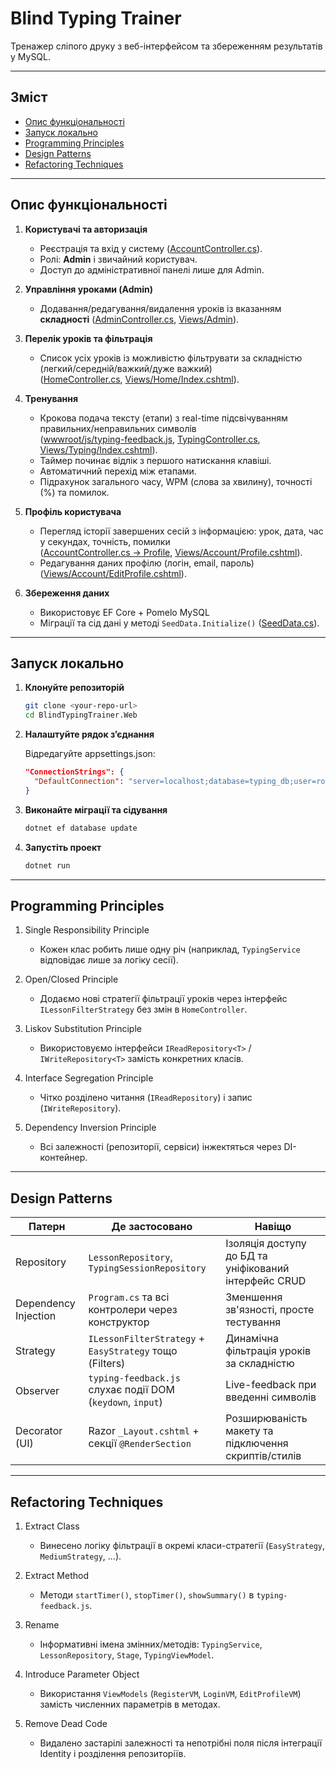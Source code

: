 # Blind Typing Trainer

Тренажер сліпого друку з веб-інтерфейсом та збереженням результатів у MySQL.

---

## Зміст

- [Опис функціональності](#опис-функціональності)  
- [Запуск локально](#запуск-локально)  
- [Programming Principles](#programming-principles)  
- [Design Patterns](#design-patterns)  
- [Refactoring Techniques](#refactoring-techniques)  

---

## Опис функціональності

1. **Користувачі та авторизація**  
   - Реєстрація та вхід у систему ([AccountController.cs](lab-6/BlindTypingTrainer.Web/BlindTypingTrainer.Web/Controllers/AccountController.cs)).  
   - Ролі: **Admin** і звичайний користувач.  
   - Доступ до адміністративної панелі лише для Admin.  

2. **Управління уроками (Admin)**  
   - Додавання/редагування/видалення уроків із вказанням **складності** ([AdminController.cs](lab-6/BlindTypingTrainer.Web/BlindTypingTrainer.Web/Controllers/AdminController.cs), [Views/Admin](lab-6/BlindTypingTrainer.Web/BlindTypingTrainer.Web/Views/Admin)).  

3. **Перелік уроків та фільтрація**  
   - Список усіх уроків із можливістю фільтрувати за складністю (легкий/середній/важкий/дуже важкий)  
     ([HomeController.cs](lab-6/BlindTypingTrainer.Web/BlindTypingTrainer.Web/Controllers/HomeController.cs), [Views/Home/Index.cshtml](lab-6/BlindTypingTrainer.Web/BlindTypingTrainer.Web/Views/Home/Index.cshtml)).  

4. **Тренування**  
   - Крокова подача тексту (етапи) з real-time підсвічуванням правильних/неправильних символів  
     ([wwwroot/js/typing-feedback.js](lab-6/BlindTypingTrainer.Web/BlindTypingTrainer.Web/wwwroot/js/typing-feedback.js), [TypingController.cs](lab-6/BlindTypingTrainer.Web/BlindTypingTrainer.Web/Controllers/TypingController.cs), [Views/Typing/Index.cshtml](lab-6/BlindTypingTrainer.Web/BlindTypingTrainer.Web/Views/Typing/Index.cshtml)).  
   - Таймер починає відлік з першого натискання клавіші.  
   - Автоматичний перехід між етапами.  
   - Підрахунок загального часу, WPM (слова за хвилину), точності (%) та помилок.  

5. **Профіль користувача**  
   - Перегляд історії завершених сесій з інформацією: урок, дата, час у секундах, точність, помилки  
     ([AccountController.cs → Profile](lab-6/BlindTypingTrainer.Web/BlindTypingTrainer.Web/Controllers/AccountController.cs), [Views/Account/Profile.cshtml](lab-6/BlindTypingTrainer.Web/BlindTypingTrainer.Web/Views/Account/Profile.cshtml)).  
   - Редагування даних профілю (логін, email, пароль) ([Views/Account/EditProfile.cshtml](lab-6/BlindTypingTrainer.Web/BlindTypingTrainer.Web/Views/Account/EditProfile.cshtml)).  

6. **Збереження даних**  
   - Використовує EF Core + Pomelo MySQL  
   - Міграції та сід дані у методі `SeedData.Initialize()` ([SeedData.cs](lab-6/BlindTypingTrainer.Web/BlindTypingTrainer.Web/Data/SeedData.cs)).  

---

## Запуск локально

1. **Клонуйте репозиторій**  
   ```bash
   git clone <your-repo-url>
   cd BlindTypingTrainer.Web
2. **Налаштуйте рядок з’єднання**

   Відредагуйте appsettings.json:
   ```json
   "ConnectionStrings": {
     "DefaultConnection": "server=localhost;database=typing_db;user=root;password=yourpassword;"
   }
4. **Виконайте міграції та сідування**
   ```bash
   dotnet ef database update
5. **Запустіть проект**
   ```bash
   dotnet run

---

## Programming Principles

1. Single Responsibility Principle
   - Кожен клас робить лише одну річ (наприклад, `TypingService` відповідає лише за логіку сесії).

2. Open/Closed Principle
   - Додаємо нові стратегії фільтрації уроків через інтерфейс `ILessonFilterStrategy` без змін в `HomeController`.

3. Liskov Substitution Principle
   - Використовуємо інтерфейси `IReadRepository<T>` / `IWriteRepository<T>` замість конкретних класів.

4. Interface Segregation Principle
   - Чітко розділено читання (`IReadRepository`) і запис (`IWriteRepository`).

5. Dependency Inversion Principle
   - Всі залежності (репозиторії, сервіси) інжектяться через DI-контейнер.

---

## Design Patterns

| Патерн          | Де застосовано                                | Навіщо                                                                |
|-----------------|-----------------------------------------------|-----------------------------------------------------------------------|
| Repository      | `LessonRepository`, `TypingSessionRepository` | Ізоляція доступу до БД та уніфікований інтерфейс CRUD                 |
| Dependency Injection | `Program.cs` та всі контролери через конструктор | Зменшення зв'язності, просте тестування                       |
| Strategy        | `ILessonFilterStrategy` + `EasyStrategy` тощо (Filters) | Динамічна фільтрація уроків за складністю                   |
| Observer        | `typing-feedback.js` слухає події DOM (`keydown`, `input`) | Live-feedback при введенні символів                      |
| Decorator (UI)  | Razor `_Layout.cshtml` + секції `@RenderSection` | Розширюваність макету та підключення скриптів/стилів               |

---

## Refactoring Techniques

1. Extract Class
   - Винесено логіку фільтрації в окремі класи-стратегії (`EasyStrategy`, `MediumStrategy`, …).

2. Extract Method
   - Методи `startTimer()`, `stopTimer()`, `showSummary()` в `typing-feedback.js`.

3. Rename
   - Інформативні імена змінних/методів: `TypingService`, `LessonRepository`, `Stage`, `TypingViewModel`.

4. Introduce Parameter Object
   - Використання `ViewModels` (`RegisterVM`, `LoginVM`, `EditProfileVM`) замість численних параметрів в методах.

5. Remove Dead Code
   - Видалено застарілі залежності та непотрібні поля після інтеграції Identity і розділення репозиторіїв.
